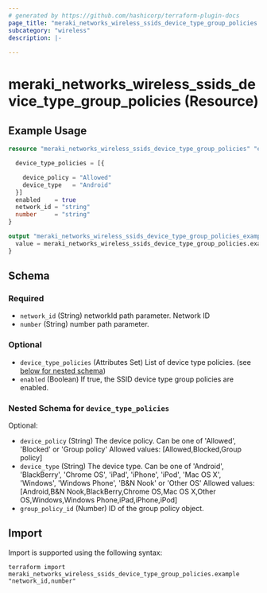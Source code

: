 ```yaml
---
# generated by https://github.com/hashicorp/terraform-plugin-docs
page_title: "meraki_networks_wireless_ssids_device_type_group_policies Resource - terraform-provider-meraki"
subcategory: "wireless"
description: |-
  
---
```


# meraki_networks_wireless_ssids_device_type_group_policies (Resource)



## Example Usage

```terraform
resource "meraki_networks_wireless_ssids_device_type_group_policies" "example" {

  device_type_policies = [{

    device_policy = "Allowed"
    device_type   = "Android"
  }]
  enabled    = true
  network_id = "string"
  number     = "string"
}

output "meraki_networks_wireless_ssids_device_type_group_policies_example" {
  value = meraki_networks_wireless_ssids_device_type_group_policies.example
}
```

<!-- schema generated by tfplugindocs -->
## Schema

### Required

- `network_id` (String) networkId path parameter. Network ID
- `number` (String) number path parameter.

### Optional

- `device_type_policies` (Attributes Set) List of device type policies. (see [below for nested schema](#nestedatt--device_type_policies))
- `enabled` (Boolean) If true, the SSID device type group policies are enabled.

<a id="nestedatt--device_type_policies"></a>
### Nested Schema for `device_type_policies`

Optional:

- `device_policy` (String) The device policy. Can be one of 'Allowed', 'Blocked' or 'Group policy'
                                        Allowed values: [Allowed,Blocked,Group policy]
- `device_type` (String) The device type. Can be one of 'Android', 'BlackBerry', 'Chrome OS', 'iPad', 'iPhone', 'iPod', 'Mac OS X', 'Windows', 'Windows Phone', 'B&N Nook' or 'Other OS'
                                        Allowed values: [Android,B&N Nook,BlackBerry,Chrome OS,Mac OS X,Other OS,Windows,Windows Phone,iPad,iPhone,iPod]
- `group_policy_id` (Number) ID of the group policy object.

## Import

Import is supported using the following syntax:

```shell
terraform import meraki_networks_wireless_ssids_device_type_group_policies.example "network_id,number"
```
